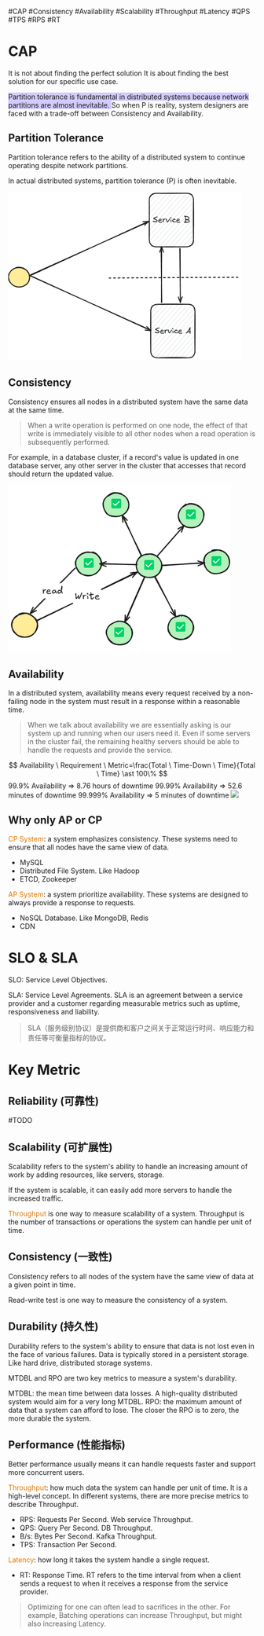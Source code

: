 #CAP #Consistency #Availability #Scalability #Throughput #Latency #QPS #TPS #RPS #RT
# CAP

It is not about finding the perfect solution 
It is about finding the best solution for our specific use case.

<span style="background:#d2cbff">Partition tolerance is fundamental in distributed systems because network partitions are almost inevitable. </span>
So when P is reality, system designers are faced with a trade-off between Consistency and Availability.

## Partition Tolerance

Partition tolerance refers to the ability of a distributed system to continue operating despite network partitions.

In actual distributed systems, partition tolerance (P) is often inevitable.

![](../images/09-SystemDesign-CAP-Partition.png)

## Consistency

Consistency ensures all nodes in a distributed system have the same data at the same time.

>When a write operation is performed on one node, the effect of that write is immediately visible to all other nodes when a read operation is subsequently performed.

For example, in a database cluster, if a record's value is updated in one database server, any other server in the cluster that accesses that record should return the updated value.

![](../images/09-SystemDesign-CAP-Consistency.png)

## Availability

In a distributed system, availability means every request received by a non-failing node in the system must result in a response within a reasonable time.

> When we talk about availability we are essentially asking is our system up and running when our users need it. Even if some servers in the cluster fail, the remaining healthy servers should be able to handle the requests and provide the service.

$$
Availability \ Requirement \ Metric=\frac{Total \ Time-Down \ Time}{Total \ Time} \ast 100\%
$$
99.9% Availability => 8.76 hours of downtime
99.99% Availability => 52.6 minutes of downtime
99.999% Availability => 5 minutes of downtime
![](09-SystemDesign-CAP-Availability.png)

## Why only AP or CP

<font color="#de7802">CP System</font>: a system emphasizes consistency. These systems need to ensure that all nodes have the same view of data.
- MySQL
- Distributed File System. Like Hadoop
- ETCD, Zookeeper

<font color="#de7802">AP System</font>: a system prioritize availability. These systems are designed to always provide a response to requests.
- NoSQL Database. Like MongoDB, Redis
- CDN

# SLO & SLA

SLO: Service Level Objectives. 

SLA: Service Level Agreements. SLA is an agreement between a service provider and a customer regarding measurable metrics such as uptime, responsiveness and liability.
>SLA（服务级别协议）是提供商和客户之间关于正常运行时间、响应能力和责任等可衡量指标的协议。
# Key Metric

## Reliability (可靠性)

#TODO 


## Scalability (可扩展性)

Scalability refers to the system's ability to handle an increasing amount of work by adding resources, like servers, storage.

If the system is scalable, it can easily add more servers to handle the increased traffic.

<font color="#de7802">Throughput</font> is one way to measure scalability of a system. Throughput is the number of transactions or operations the system can handle per unit of time.

## Consistency (一致性)

Consistency refers to all nodes of the system have the same view of data at a given point in time.

Read-write test is one way to measure the consistency of a system.

## Durability (持久性)

Durability refers to the system's ability to ensure that data is not lost even in the face of various failures. Data is typically stored in a persistent storage. Like hard drive, distributed storage systems.

MTDBL and RPO are two key metrics to measure a system's durability.

MTDBL:  the mean time between data losses. A high-quality distributed system would aim for a very long MTDBL.
RPO: the maximum amount of data that a system can afford to lose. The closer the RPO is to zero, the more durable the system.

## Performance (性能指标)

Better performance usually means it can handle requests faster and support more concurrent users.

<font color="#de7802">Throughput</font>: how much data the system can handle per unit of time. It is a high-level concept. In different systems, there are more precise metrics to describe Throughput.

- RPS: Requests Per Second. Web service Throughput.
- QPS: Query Per Second. DB Throughput. 
- B/s: Bytes Per Second. Kafka Throughput.
- TPS: Transaction Per Second.

<font color="#de7802">Latency</font>: how long it takes the system handle a single request.

- RT: Response Time. RT refers to the time interval from when a client sends a request to when it receives a response from the service provider.

>Optimizing for one can often lead to sacrifices in the other. For example, Batching operations can increase Throughput, but might also increasing Latency.



